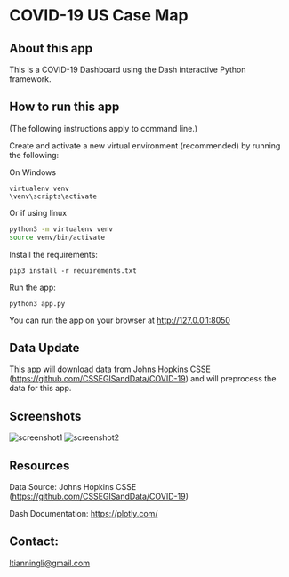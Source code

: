 # COVID-19 US Case Map

## About this app

This is a COVID-19 Dashboard using the Dash interactive Python framework.

## How to run this app

(The following instructions apply to command line.)

Create and activate a new virtual environment (recommended) by running
the following:

On Windows

```
virtualenv venv 
\venv\scripts\activate
```

Or if using linux

```bash
python3 -m virtualenv venv
source venv/bin/activate
```

Install the requirements:

```
pip3 install -r requirements.txt
```
Run the app:

```
python3 app.py
```
You can run the app on your browser at http://127.0.0.1:8050

## Data Update

This app will download data from Johns Hopkins CSSE (https://github.com/CSSEGISandData/COVID-19) and will preprocess the data for this app.

## Screenshots

![screenshot1](assets/screenshot1.gif)
![screenshot2](assets/screenshot2.gif)

## Resources
Data Source: Johns Hopkins CSSE (https://github.com/CSSEGISandData/COVID-19)

Dash Documentation: https://plotly.com/

## Contact:
ltianningli@gmail.com
